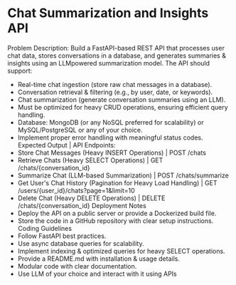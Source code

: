 Chat Summarization and Insights API
==============================================================

Problem Description:
Build a FastAPI-based REST API that processes user chat data, stores
conversations in a database, and generates summaries & insights using an LLMpowered summarization model.
The API should support:

- Real-time chat ingestion (store raw chat messages in a database).
- Conversation retrieval & filtering (e.g., by user, date, or keywords).
- Chat summarization (generate conversation summaries using an LLM).
- Must be optimized for heavy CRUD operations, ensuring efficient query
handling.
- Database: MongoDB (or any NoSQL preferred for scalability) or MySQL/PostgreSQL
or any of your choice.
- Implement proper error handling with meaningful status codes.
Expected Output | API Endpoints:
- Store Chat Messages (Heavy INSERT Operations) | POST /chats
- Retrieve Chats (Heavy SELECT Operations) | GET /chats/{conversation_id}
- Summarize Chat (LLM-based Summarization) | POST /chats/summarize
- Get User's Chat History (Pagination for Heavy Load Handling) | GET
/users/{user_id}/chats?page=1&limit=10
- Delete Chat (Heavy DELETE Operations) | DELETE /chats/{conversation_id}
Deployment Notes
- Deploy the API on a public server or provide a Dockerized build file.
- Store the code in a GitHub repository with clear setup instructions.
Coding Guidelines
- Follow FastAPI best practices.
- Use async database queries for scalability.
- Implement indexing & optimized queries for heavy SELECT operations.
- Provide a README.md with installation & usage details.
- Modular code with clear documentation.
- Use LLM of your choice and interact with it using APIs
